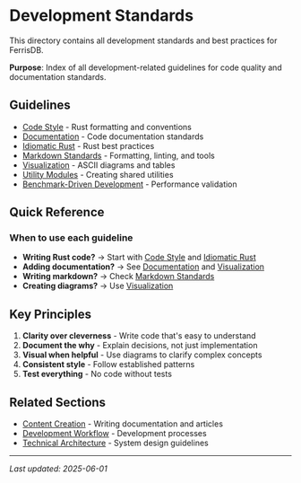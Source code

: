 # Development Standards

This directory contains all development standards and best practices for FerrisDB.

**Purpose**: Index of all development-related guidelines for code quality and documentation standards.

## Guidelines

- [Code Style](code-style.md) - Rust formatting and conventions
- [Documentation](documentation.md) - Code documentation standards
- [Idiomatic Rust](idiomatic-rust.md) - Rust best practices
- [Markdown Standards](markdown-standards.md) - Formatting, linting, and tools
- [Visualization](visualization.md) - ASCII diagrams and tables
- [Utility Modules](utility-modules.md) - Creating shared utilities
- [Benchmark-Driven Development](benchmark-driven-development.md) - Performance validation

## Quick Reference

### When to use each guideline

- **Writing Rust code?** → Start with [Code Style](code-style.md) and [Idiomatic Rust](idiomatic-rust.md)
- **Adding documentation?** → See [Documentation](documentation.md) and [Visualization](visualization.md)
- **Writing markdown?** → Check [Markdown Standards](markdown-standards.md)
- **Creating diagrams?** → Use [Visualization](visualization.md)

## Key Principles

1. **Clarity over cleverness** - Write code that's easy to understand
2. **Document the why** - Explain decisions, not just implementation
3. **Visual when helpful** - Use diagrams to clarify complex concepts
4. **Consistent style** - Follow established patterns
5. **Test everything** - No code without tests

## Related Sections

- [Content Creation](../content/) - Writing documentation and articles
- [Development Workflow](../workflow/) - Development processes
- [Technical Architecture](../technical/) - System design guidelines

---

_Last updated: 2025-06-01_
